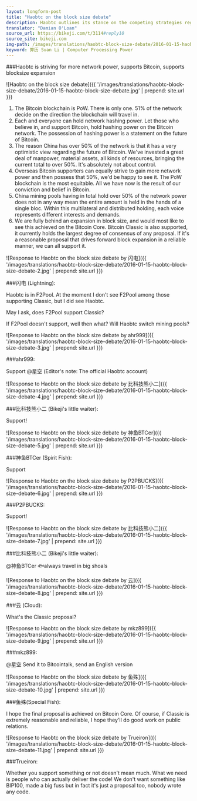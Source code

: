 ```yaml
---
layout: longform-post
title: "Haobtc on the block size debate"
description: Haobtc outlines its stance on the competing strategies regarding blocksize expansion.
translator: "Damian O'Loan"
source_url: https://bikeji.com/t/3114#reply10
source_site: bikeji.com
img-path: /images/translations/haobtc-block-size-debate/2016-01-15-haobtc-block-size-debate.jpg
keyword: 算历 Suan Li | Computer Processing Power
---
```

###Haobtc is striving for more network power, supports Bitcoin, supports blocksize expansion

![Haobtc on the block size debate]({{ '/images/translations/haobtc-block-size-debate/2016-01-15-haobtc-block-size-debate.jpg' | prepend: site.url }})

1. The Bitcoin blockchain is PoW. There is only one. 51% of the network decide on the direction the blockchain will travel in.
2. Each and everyone can hold network hashing power. Let those who believe in, and support Bitcoin, hold hashing power on the Bitcoin network. The possession of hashing power is a statement on the future of Bitcoin.
3. The reason China has over 50% of the network is that it has a very optimistic view regarding the future of Bitcoin. We've invested a great deal of manpower, material assets, all kinds of resources, bringing the current total to over 50%. It's absolutely not about control.
4. Overseas Bitcoin supporters can equally strive to gain more network power and then possess that 50%, we'd be happy to see it. The PoW blockchain is the most equitable. All we have now is the result of our conviction and belief in Bitcoin.
5. China mining pools having in total hold over 50% of the network power does not in any way mean the entire amount is held in the hands of a single bloc. Within this multilateral and distributed holding, each voice represents different interests and demands.
6. We are fully behind an expansion in block size, and would most like to see this achieved on the Bitcoin Core. Bitcoin Classic is also supported, it currently holds the largest degree of consensus of any proposal. If it's a reasonable proposal that drives forward block expansion in a reliable manner, we can all support it.

![Response to Haobtc on the block size debate by 闪电]({{ '/images/translations/haobtc-block-size-debate/2016-01-15-haobtc-block-size-debate-2.jpg' | prepend: site.url }})

###闪电 (Lightning):

Haobtc is in F2Pool. At the moment I don't see F2Pool among those supporting Classic, but I did see Haobtc.

May I ask, does F2Pool support Classic?

If F2Pool doesn't support, well then what? Will Haobtc switch mining pools?

![Response to Haobtc on the block size debate by ahr999]({{ '/images/translations/haobtc-block-size-debate/2016-01-15-haobtc-block-size-debate-3.jpg' | prepend: site.url }})

###ahr999:

Support @星空 (Editor's note: The official Haobtc account)

![Response to Haobtc on the block size debate by 比科技熊小二]({{ '/images/translations/haobtc-block-size-debate/2016-01-15-haobtc-block-size-debate-4.jpg' | prepend: site.url }})

###比科技熊小二 (Bikeji's little waiter):

Support!

![Response to Haobtc on the block size debate by 神鱼BTCer]({{ '/images/translations/haobtc-block-size-debate/2016-01-15-haobtc-block-size-debate-5.jpg' | prepend: site.url }})

###神鱼BTCer (Spirit Fish):

Support

![Response to Haobtc on the block size debate by P2PBUCKS]({{ '/images/translations/haobtc-block-size-debate/2016-01-15-haobtc-block-size-debate-6.jpg' | prepend: site.url }})

###P2PBUCKS:

Support!

![Response to Haobtc on the block size debate by 比科技熊小二]({{ '/images/translations/haobtc-block-size-debate/2016-01-15-haobtc-block-size-debate-7.jpg' | prepend: site.url }})

###比科技熊小二 (Bikeji's little waiter):

@神鱼BTCer 🐟always travel in big shoals

![Response to Haobtc on the block size debate by 云]({{ '/images/translations/haobtc-block-size-debate/2016-01-15-haobtc-block-size-debate-8.jpg' | prepend: site.url }})

###云 (Cloud):

What's the Classic proposal?

![Response to Haobtc on the block size debate by mkz899]({{ '/images/translations/haobtc-block-size-debate/2016-01-15-haobtc-block-size-debate-9.jpg' | prepend: site.url }})

###mkz899:

@星空 Send it to Bitcointalk, send an English version

![Response to Haobtc on the block size debate by 鱼殊]({{ '/images/translations/haobtc-block-size-debate/2016-01-15-haobtc-block-size-debate-10.jpg' | prepend: site.url }})

###鱼殊(Special Fish):

I hope the final proposal is achieved on Bitcoin Core. Of course, if Classic is extremely reasonable and reliable, I hope they'll do good work on public relations.

![Response to Haobtc on the block size debate by Trueiron]({{ '/images/translations/haobtc-block-size-debate/2016-01-15-haobtc-block-size-debate-11.jpg' | prepend: site.url }})

###Trueiron:

Whether you support something or not doesn't mean much. What we need is people who can actually deliver the code! We don't want something like BIP100, made a big fuss but in fact it's just a proposal too, nobody wrote any code.
